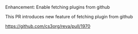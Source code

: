 Enhancement: Enable fetching plugins from github

This PR introduces new feature of fetching plugin from github

https://github.com/cs3org/reva/pull/1970